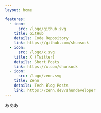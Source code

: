 ```yaml
---
layout: home

features:
  - icon:
      src: /logo/github.svg
    title: GitHub
    details: Code Repository
    link: https://github.com/shunsock
  - icon:
      src: /logo/x.svg
    title: X (Twitter)
    details: Short Posts
    link: https://x.com/shunsock
  - icon:
      src: /logo/zenn.svg
    title: Zenn
    details: Tech Blog Posts
    link: https://zenn.dev/shundeveloper
---
```



あああ
